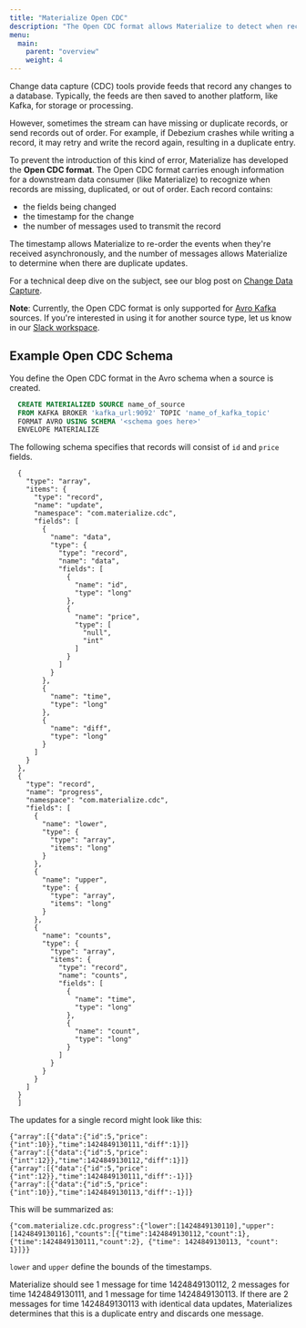 ```yaml
---
title: "Materialize Open CDC"
description: "The Open CDC format allows Materialize to detect when records are duplicated or out of order."
menu:
  main:
    parent: "overview"
    weight: 4
---
```



Change data capture (CDC) tools provide feeds that record any changes to a database. Typically, the feeds are then saved to another platform, like Kafka, for storage or processing.

However, sometimes the stream can have missing or duplicate records, or send records out of order. For example, if Debezium crashes while writing a record, it may retry and write the record again, resulting in a duplicate entry.

To prevent the introduction of this kind of error, Materialize has developed the **Open CDC format**. The Open CDC format carries enough information for a downstream data consumer (like Materialize) to recognize when records are missing, duplicated, or out of order. Each record contains:

- the fields being changed
- the timestamp for the change
- the number of messages used to transmit the record

The timestamp allows Materialize to re-order the events when they're received asynchronously, and the number of messages allows Materialize to determine when there are duplicate updates.

For a technical deep dive on the subject, see our blog post on [Change Data Capture](https://materialize.com/change-data-capture-part-1/).

**Note**: Currently, the Open CDC format is only supported for [Avro Kafka](/sql/create-source/avro-kafka) sources. If you're interested in using it for another source type, let us know in our [Slack workspace](https://materialize.com/s/chat).

## Example Open CDC Schema

You define the Open CDC format in the Avro schema when a source is created.


```sql
  CREATE MATERIALIZED SOURCE name_of_source
  FROM KAFKA BROKER 'kafka_url:9092' TOPIC 'name_of_kafka_topic'
  FORMAT AVRO USING SCHEMA '<schema goes here>'
  ENVELOPE MATERIALIZE

```

The following schema specifies that records will consist of `id` and `price` fields.

```[
  {
    "type": "array",
    "items": {
      "type": "record",
      "name": "update",
      "namespace": "com.materialize.cdc",
      "fields": [
        {
          "name": "data",
          "type": {
            "type": "record",
            "name": "data",
            "fields": [
              {
                "name": "id",
                "type": "long"
              },
              {
                "name": "price",
                "type": [
                  "null",
                  "int"
                ]
              }
            ]
          }
        },
        {
          "name": "time",
          "type": "long"
        },
        {
          "name": "diff",
          "type": "long"
        }
      ]
    }
  },
  {
    "type": "record",
    "name": "progress",
    "namespace": "com.materialize.cdc",
    "fields": [
      {
        "name": "lower",
        "type": {
          "type": "array",
          "items": "long"
        }
      },
      {
        "name": "upper",
        "type": {
          "type": "array",
          "items": "long"
        }
      },
      {
        "name": "counts",
        "type": {
          "type": "array",
          "items": {
            "type": "record",
            "name": "counts",
            "fields": [
              {
                "name": "time",
                "type": "long"
              },
              {
                "name": "count",
                "type": "long"
              }
            ]
          }
        }
      }
    ]
  }
  ]
  ```

The updates for a single record might look like this:

```
{"array":[{"data":{"id":5,"price":{"int":10}},"time":1424849130111,"diff":1}]}
{"array":[{"data":{"id":5,"price":{"int":12}},"time":1424849130112,"diff":1}]}
{"array":[{"data":{"id":5,"price":{"int":12}},"time":1424849130111,"diff":-1}]}
{"array":[{"data":{"id":5,"price":{"int":10}},"time":1424849130113,"diff":-1}]}
```

This will be summarized as:

```
{"com.materialize.cdc.progress":{"lower":[1424849130110],"upper":[1424849130116],"counts":[{"time":1424849130112,"count":1},{"time":1424849130111,"count":2}, {"time": 1424849130113, "count": 1}]}}
```
`lower` and `upper` define the bounds of the timestamps.

Materialize should see 1 message for time 1424849130112, 2 messages for time 1424849130111, and 1 message for time 1424849130113. If there are 2 messages for time 1424849130113 with identical data updates, Materializes determines that this is a duplicate entry and discards one message.
